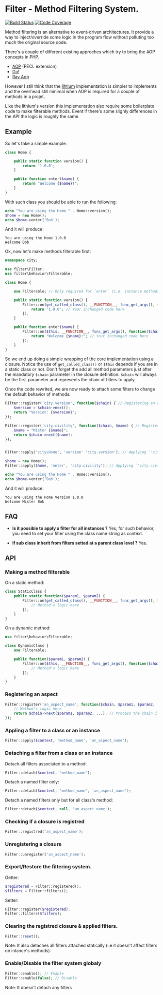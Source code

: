 # Filter - Method Filtering System.

[![Build Status](https://travis-ci.org/crysalead/filter.png?branch=master)](https://travis-ci.org/crysalead/filter) [![Code Coverage](https://scrutinizer-ci.com/g/crysalead/filter/badges/coverage.png?s=50b3c56bd62e6a14c1c15b7c7f5c26584ff2bf7a)](https://scrutinizer-ci.com/g/crysalead/filter/)

Method filtering is an alternative to event-driven architectures. It provide a way to inject/override some logic in the program flow without polluting too much the original source code.

There's a couple of different existing approches which try to bring the AOP concepts in PHP.
 * [AOP](https://github.com/AOP-PHP/AOP) (PECL extension)
 * [Go!](https://github.com/lisachenko/go-aop-php)
 * [Ray Aop](https://github.com/koriym/Ray.Aop)

However I still think that the [lihtium](https://github.com/UnionOfRAD/lithium) implementation is simpler to implements and the overhead still minimal when AOP is required for a couple of methods in a projet.

Like the lithium's version this implementation also require some boilerplate code to make filterable methods. Event if there's some slighly differences in the API the logic is roughly the same.

## Example

So let's take a simple example:

```php
class Home {

	public static function version() {
		return '1.0.0';
	}

	public function enter($name) {
		return "Welcome {$name}!";
	}
}

```

With such class you should be able to run the following:

```php
echo "You are using the Home " . Home::version();
$home = new Home();
echo $home->enter('Bob');
```

And it will produce:
```
You are using the Home 1.0.0
Welcome Bob
```

Ok, now let's make methods filterable first:

```php
namespace city;

use filter\Filter;
use filter\behavior\Filterable;

class Home {

	use Filterable; // Only required for `enter` (i.e. instance methods)

	public static function version() {
		Filter::on(get_called_class(), __FUNCTION__, func_get_args(), function($chain) {
			return '1.0.0'; // Your inchanged code here
		});
	}

	public function enter($name) {
		Filter::on($this, __FUNCTION__, func_get_args(), function($chain, $name) {
			return "Welcome {$name}!"; // Your inchanged code here
		});
	}
}

```

So we end up doing a simple wrapping of the core implementation using a closure. Notice the use of `get_called_class()` or `$this` depends if you are in a static class or not. Don't forget the add all method parameters just after the mandatory `$chain` parameter in the closure definition. `$chain` will always be the first parameter and represents the chain of filters to apply.

Once the code rewrited, we are now ready to attach some filters to change the default behavior of methods.

```php
Filter::register('city.version', function($chain) { // Registering an aspect.
	$version = $chain->next();
	return "Version: {$version}";
});

Filter::register('city.civility', function($chain, $name) { // Registering another aspect.
	$name = "Mister {$name}";
	return $chain->next($name);
});


Filter::apply('city\Home', 'version' 'city.version'); // Applying `'city.version'` to the static method.

$home = new Home();
Filter::apply($home, 'enter', 'city.civility'); // Applying `'city.civility'` the the intance method.

echo "You are using the Home " . Home::version();
echo $home->enter('Bob');
```

And it will produce:
```
You are using the Home Version 1.0.0
Welcome Mister Bob
```

## FAQ

- **Is it possible to apply a filter for all instances ?** Yes, for such behavior, you need to set your filter using the class name string as context.

- **If sub class inherit from filters setted at a parent class level ?** Yes.

## API

### Making a method filterable

On a static method:
```php
class StaticClass {
	public static function($param1, $param2) {
		Filter::on(get_called_class(), __FUNCTION__, func_get_args(), function($chain, $param1, $param2) {
			// Method's logic here
		});
	}
}
```

On a dynamic method:
```php
use filter\behavior\Filterable;

class DynamicClass {
	use Filterable;

	public function($param1, $param2) {
		Filter::on($this, __FUNCTION__, func_get_args(), function($chain, $param1, $param2) {
			// Method's logic here
		});
	}
}
```

### Registering an aspect

```php
Filter::register('an_aspect_name', function($chain, $param1, $param2, ...) {
	// Method's logic here
	return $chain->next($param1, $param2, ...); // Process the chain if needed
});
```

### Appling a filter to a class or an instance

```php
Filter::apply($context, 'method_name', 'an_aspect_name');
```

### Detaching a filter from a class or an instance

Detach all filters associated to a method:
```php
Filter::detach($context, 'method_name');
```

Detach a named filter only:
```php
Filter::detach($context, 'method_name', 'an_aspect_name');
```

Detach a named filters only but for all class's method:
```php
Filter::detach($context, null, 'an_aspect_name');
```

### Checking if a closure is registred

```php
Filter::registred('an_aspect_name');
```

### Unregistering a closure

```php
Filter::unregister('an_aspect_name');
```

### Export/Restore the filtering system.

Getter:
```php
$registered = Filter::registered();
$filters = Filter::filters();
```

Setter:
```php
Filter::register($registered);
Filter::filters($filters);
```

### Clearing the registred closure & applied filters.

```php
Filter::reset();
```

Note: It also detaches all filters attached statically (i.e it doesn't affect filters on intance's methods).

### Enable/Disable the filter system globaly

```php
Filter::enable(); // Enable
Filter::enable(false); // Disable
```

Note: It doesn't detach any filters